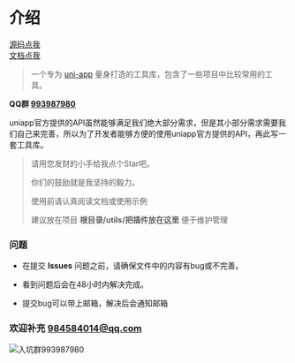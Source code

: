 # 介绍

[源码点我](https://github.com/web-liuyang/uni-app-tools)
<br>
[文档点我](https://webliuyang.com/uniapp/sdk/)

> 一个专为 [uni-app](https://uniapp.dcloud.io/) 量身打造的工具库，包含了一些项目中比较常用的工具。



**QQ群 [993987980](https://jq.qq.com/?_wv=1027&k=56A4Xhr)**


uniapp官方提供的API虽然能够满足我们绝大部分需求，但是其小部分需求需要我们自己来完善，所以为了开发者能够方便的使用uniapp官方提供的API，再此写一套工具库。

> 请用您发财的小手给我点个Star吧。
>
> 你们的鼓励就是我坚持的毅力。
> 
> 使用前请认真阅读文档或使用示例
>
> 建议放在项目  **根目录/utils/把插件放在这里**  便于维护管理

### 问题

- 在提交 **lssues** 问题之前，请确保文件中的内容有bug或不完善。

- 看到问题后会在48小时内解决完成。
- 提交bug可以带上邮箱，解决后会通知邮箱



### 欢迎补充  984584014@qq.com 



![入坑群993987980](https://picabstract-preview-ftn.weiyun.com/ftn_pic_abs_v3/91ff8a44a677919f0ada4bb62d426dfcd4b3b9b1826dcdda99c472989902fe9a20da660ef9248458b98e1e9244a4032e?pictype=scale&from=30013&version=3.3.3.3&uin=984584014&fname=uniapp%E6%8F%92%E4%BB%B6%E7%BE%A4%E8%81%8A%E4%BA%8C%E7%BB%B4%E7%A0%81.png&size=256)


